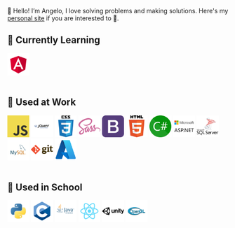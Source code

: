 👋 Hello! I’m Angelo, I love solving problems and making solutions. Here's my [personal site][1] if you are interested to 👀.

## 🌱 Currently Learning
<!-- <code><img height="50" src="https://raw.githubusercontent.com/github/explore/main/topics/python/python.png"></code> -->
<code><img height="50" src="https://raw.githubusercontent.com/github/explore/main/topics/angular/angular.png"></code>
<br>
<br>
## 🧰 Used at Work

<code><img height="50" src="https://raw.githubusercontent.com/github/explore/main/topics/javascript/javascript.png"></code>
<code><img height="50" src="https://raw.githubusercontent.com/github/explore/main/topics/jquery/jquery.png"></code>
<code><img height="50" src="https://raw.githubusercontent.com/github/explore/main/topics/css/css.png"></code>
<code><img height="50" src="https://raw.githubusercontent.com/github/explore/main/topics/sass/sass.png"></code>
<code><img height="50" src="https://raw.githubusercontent.com/github/explore/main/topics/bootstrap/bootstrap.png"></code>
<code><img height="50" src="https://raw.githubusercontent.com/github/explore/main/topics/html/html.png"></code>
<code><img height="50" src="https://raw.githubusercontent.com/github/explore/main/topics/csharp/csharp.png"></code>
<code><img height="50" src="https://raw.githubusercontent.com/github/explore/main/topics/aspnet/aspnet.png"></code>
<code><img height="50" src="https://raw.githubusercontent.com/github/explore/main/topics/sql-server/sql-server.png"></code>
<code><img height="50" src="https://raw.githubusercontent.com/github/explore/main/topics/mysql/mysql.png"></code>
<code><img height="50" src="https://raw.githubusercontent.com/github/explore/main/topics/git/git.png"></code>
<code><img height="50" src="https://raw.githubusercontent.com/github/explore/main/topics/azure/azure.png"></code>
<br>
<br>

## 🧰 Used in School
<code><img height="50" src="https://raw.githubusercontent.com/github/explore/main/topics/python/python.png"></code>
<code><img height="50" src="https://raw.githubusercontent.com/github/explore/main/topics/c/c.png"></code>
<code><img height="50" src="https://raw.githubusercontent.com/github/explore/main/topics/java/java.png"></code>
<code><img height="50" src="https://raw.githubusercontent.com/github/explore/main/topics/react/react.png"></code>
<code><img height="50" src="https://raw.githubusercontent.com/github/explore/main/topics/unity/unity.png"></code>
<code><img height="50" src="https://raw.githubusercontent.com/github/explore/main/topics/opengl/opengl.png"></code>
<br>
<br>

[1]: https://angeloryndon.com
<!---
- 👀 I’m interested in ...
-  I’m currently learning ...
- 💞️ I’m looking to collaborate on ...
- 📫 How to reach me ...
- a final year student 🎓
--->
